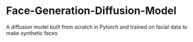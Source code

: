 # Face-Generation-Diffusion-Model
A diffusion model built from scratch in Pytorch and trained on facial data to make synthetic faces

